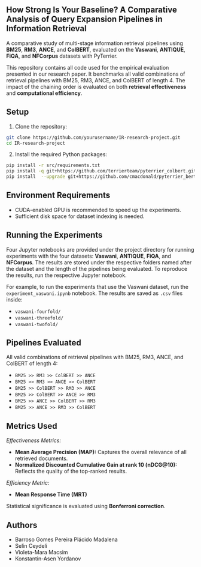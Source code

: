 ## How Strong Is Your Baseline? A Comparative Analysis of Query Expansion Pipelines in Information Retrieval

A comparative study of multi-stage information retrieval pipelines using **BM25**, **RM3**, **ANCE**, and **ColBERT**, evaluated on the **Vaswani**, **ANTIQUE**, **FiQA**, and **NFCorpus** datasets with PyTerrier.

This repository contains all code used for the empirical evaluation presented in our research paper. It benchmarks all valid combinations of retrieval pipelines with BM25, RM3, ANCE, and ColBERT of length 4. The impact of the chaining order is evaluated on both **retrieval effectiveness** and **computational efficiency**.

## Setup

1. Clone the repository:

```bash
git clone https://github.com/yourusername/IR-research-project.git
cd IR-research-project
```

2. Install the required Python packages:

```bash
pip install -r src/requirements.txt
pip install -q git+https://github.com/terrierteam/pyterrier_colbert.git
pip install  --upgrade git+https://github.com/cmacdonald/pyterrier_bert.git
```

## Environment Requirements

- CUDA-enabled GPU is recommended to speed up the experiments.
- Sufficient disk space for dataset indexing is needed.

## Running the Experiments

Four Jupyter notebooks are provided under the project directory for running experiments with the four datasets: **Vaswani**, **ANTIQUE**, **FiQA**, and **NFCorpus**. The results are stored under the respective folders named after the dataset and the length of the pipelines being evaluated. To reproduce the results, run the respective Jupyter notebook.

For example, to run the experiments that use the Vaswani dataset, run the `experiment_vaswani.ipynb` notebook. The results are saved as `.csv` files inside:

- `vaswani-fourfold/`
- `vaswani-threefold/`
- `vaswani-twofold/`

## Pipelines Evaluated

All valid combinations of retrieval pipelines with BM25, RM3, ANCE, and ColBERT of length 4:

- `BM25 >> RM3 >> ColBERT >> ANCE`
- `BM25 >> RM3 >> ANCE >> ColBERT`
- `BM25 >> ColBERT >> RM3 >> ANCE`
- `BM25 >> ColBERT >> ANCE >> RM3`
- `BM25 >> ANCE >> ColBERT >> RM3`
- `BM25 >> ANCE >> RM3 >> ColBERT`

## Metrics Used

_Effectiveness Metrics:_

- **Mean Average Precision (MAP):** Captures the overall relevance of all retrieved documents.
- **Normalized Discounted Cumulative Gain at rank 10 (nDCG@10):** Reflects the quality of the top-ranked results.

_Efficiency Metric:_

- **Mean Response Time (MRT)**

Statistical significance is evaluated using **Bonferroni correction**.

## Authors

- Barroso Gomes Pereira Plácido Madalena
- Selin Ceydeli
- Violeta-Mara Macsim
- Konstantin-Asen Yordanov
